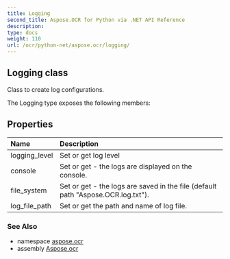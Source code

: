 ```yaml
---
title: Logging
second_title: Aspose.OCR for Python via .NET API Reference
description: 
type: docs
weight: 110
url: /ocr/python-net/aspose.ocr/logging/
---
```


## Logging class

Class to create log configurations.

The Logging type exposes the following members:
## Properties
| Name | Description |
| :- | :- |
|logging_level|Set or get log level|
|console|Set or get - the logs are displayed on the console.|
|file_system|Set or get - the logs are saved in the file (default path "Aspose.OCR.log.txt").|
|log_file_path|Set or get the path and name of log file.|

### See Also

* namespace [aspose.ocr](/ocr/python-net/aspose.ocr/)
* assembly [Aspose.ocr](/ocr/python-net/)

